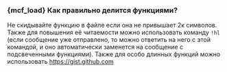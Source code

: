 ### {mcf_load} Как правильно делится функциями?
Не скидывайте функцию в файле если она не привышает 2к символов. Также для повышения её читаемости можно использовать команду `!hl` (если сообщение уже отправлено, то можно ответить на него с этой командой, и оно автоматически заменется на сообщение с подсвеченными функциями). Также для особо длинных функций можно использовать <https://gist.github.com>